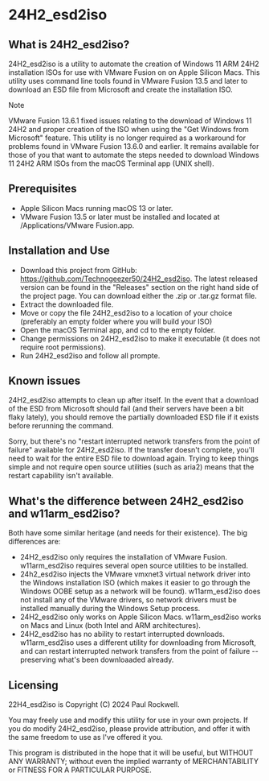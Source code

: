 # 24H2_esd2iso 

## What is 24H2_esd2iso?

24H2_esd2iso is a utility to automate the creation of Windows 11 ARM 24H2 installation ISOs for use with VMware Fusion
on on Apple Silicon Macs.
This utility uses command line tools found in VMware Fusion 13.5 and later to download an ESD file from Microsoft and create the
installation ISO. 

> [!NOTE]
> VMware Fusion 13.6.1 fixed issues relating to the download of Windows 11 24H2 and proper creation of the ISO when
> using the "Get Windows from Microsoft" feature. This utility is no longer required as a workaround for
> problems found in VMware Fusion 13.6.0 and earlier. It remains available for those of you that want to automate the
> steps needed to download Windows 11 24H2 ARM ISOs from the macOS Terminal app (UNIX shell).

## Prerequisites 

* Apple Silicon Macs running macOS 13 or later.
* VMware Fusion 13.5 or later must be installed and located at /Applications/VMware Fusion.app.   

## Installation and Use 

* Download this project from GitHub: https://github.com/Technogeezer50/24H2_esd2iso. The latest released version
can be found in the "Releases" section on the right hand side of the project page. You can download either
the .zip or .tar.gz format file.
* Extract the downloaded file.
* Move or copy the file 24H2_esd2iso to a location of your choice (preferably an empty folder where you will build your ISO)
* Open the macOS Terminal app, and cd to the empty folder.
* Change permissions on 24H2_esd2iso to make it executable (it does not require root permissions).
* Run 24H2_esd2iso and follow all prompte.

## Known issues

24H2_esd2iso attempts to clean up after itself. In the event that a download of the ESD from Microsoft should fail
(and their servers have been a bit flaky lately), you should remove the partially downloaded ESD file if it exists before
rerunning the command.

Sorry, but there's no "restart interrupted network transfers from the point of failure" available for 24H2_esd2iso.
If the transfer doesn't complete, you'll need to wait for the entire ESD 
file to download again. Trying to keep things simple and not require open source utilities (such as 
aria2) means that the restart capability isn't available. 

## What's the difference between 24H2_esd2iso and w11arm_esd2iso?

Both have some similar heritage (and needs for their existence). The big differences are:

* 24H2_esd2iso only requires the installation of VMware Fusion. w11arm_esd2iso requires several
  open source utilities to be installed.
* 24h2_esd2iso injects the VMware vmxnet3 virtual network driver into the Windows installation ISO 
  (which makes it easier to go through the Windows OOBE setup as a network will be found). w11arm_esd2iso
  does not install any of the VMware drivers, so network drivers must be installed manually during the
  Windows Setup process.
* 24H2_esd2iso only works on Apple Silicon Macs. w11arm_esd2iso works on Macs and Linux (both Intel
  and ARM architectures).
* 24H2_esd2iso has no ability to restart interrupted downloads. w11arm_esd2iso uses a different utility for downloading from Microsoft,
  and can restart interrupted network transfers from the point of failure -- preserving what's been downloaaded already.

## Licensing

22H4_esd2iso is Copyright (C) 2024 Paul Rockwell.

You may freely use and modify this utility for use in your own projects. If you do modify 24H2_esd2iso, please provide attribution,
and offer it with the same freedom to use as I've offered it you.

This program is distributed in the hope that it will be useful,
but WITHOUT ANY WARRANTY; without even the implied warranty of
MERCHANTABILITY or FITNESS FOR A PARTICULAR PURPOSE.  

